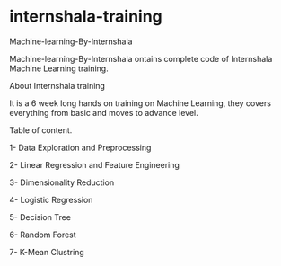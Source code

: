 # internshala-training
Machine-learning-By-Internshala

Machine-learning-By-Internshala ontains complete code of Internshala Machine Learning training. 

About Internshala training

It is a 6 week long hands on training on Machine Learning, they covers everything from basic and moves to advance level.

Table of content. 

1- Data Exploration and Preprocessing

2- Linear Regression and Feature Engineering

3- Dimensionality Reduction

4- Logistic Regression

5- Decision Tree

6- Random Forest

7- K-Mean Clustring
